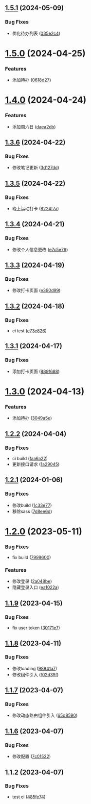 ## [1.5.1](https://github.com/abner-forever/abner-blog/compare/v1.5.0...v1.5.1) (2024-05-09)


### Bug Fixes

* 优化待办列表 ([035e2c4](https://github.com/abner-forever/abner-blog/commit/035e2c49939502f07463b5701f52e86738fb0dd5))

# [1.5.0](https://github.com/abner-forever/abner-blog/compare/v1.4.0...v1.5.0) (2024-04-25)


### Features

* 添加待办 ([0618d27](https://github.com/abner-forever/abner-blog/commit/0618d278348670206a257ae420af87dcd388fc89))

# [1.4.0](https://github.com/abner-forever/abner-blog/compare/v1.3.6...v1.4.0) (2024-04-24)


### Features

* 添加周六日 ([daea2db](https://github.com/abner-forever/abner-blog/commit/daea2dbfdcc94ee21d7c9638db783c986f7d04ce))

## [1.3.6](https://github.com/abner-forever/abner-blog/compare/v1.3.5...v1.3.6) (2024-04-22)


### Bug Fixes

* 修改笔记更新 ([3d127dd](https://github.com/abner-forever/abner-blog/commit/3d127dd59bd03372926777f875c8439667eaea3f))

## [1.3.5](https://github.com/abner-forever/abner-blog/compare/v1.3.4...v1.3.5) (2024-04-22)


### Bug Fixes

* 晚上运动打卡 ([8224f7a](https://github.com/abner-forever/abner-blog/commit/8224f7ae9fa694e56f9295f32af19bed3e01c4a7))

## [1.3.4](https://github.com/abner-forever/abner-blog/compare/v1.3.3...v1.3.4) (2024-04-21)


### Bug Fixes

* 修改个人信息更改 ([e7c5e79](https://github.com/abner-forever/abner-blog/commit/e7c5e7940d821d12bc7359342b41ac2d91186f19))

## [1.3.3](https://github.com/abner-forever/abner-blog/compare/v1.3.2...v1.3.3) (2024-04-19)


### Bug Fixes

*  修改打卡页面 ([e390d99](https://github.com/abner-forever/abner-blog/commit/e390d9945ac9d5ff1254b8fa2ecc52e4f2084675))

## [1.3.2](https://github.com/abner-forever/abner-blog/compare/v1.3.1...v1.3.2) (2024-04-18)


### Bug Fixes

* ci test ([e73e826](https://github.com/abner-forever/abner-blog/commit/e73e826ebe2339b84ddde20f761523e1a07a0c51))

## [1.3.1](https://github.com/abner-forever/abner-blog/compare/v1.3.0...v1.3.1) (2024-04-17)


### Bug Fixes

* 添加打卡页面 ([889f688](https://github.com/abner-forever/abner-blog/commit/889f6886a38fe6a605baa7199ce6623520a9fce9))

# [1.3.0](https://github.com/abner-forever/abner-blog/compare/v1.2.2...v1.3.0) (2024-04-13)


### Features

* 添加待办 ([3049a5e](https://github.com/abner-forever/abner-blog/commit/3049a5e391f920c40283f606d7d9e2522d47e7c4))

## [1.2.2](https://github.com/abner-forever/abner-blog/compare/v1.2.1...v1.2.2) (2024-04-04)


### Bug Fixes

* ci build ([faa6a22](https://github.com/abner-forever/abner-blog/commit/faa6a2259d03ac4ac2fcbabf197f6d01842b8f8e))
* 更新接口请求 ([1a29045](https://github.com/abner-forever/abner-blog/commit/1a290455f6058168c10d62f633fb951c021483be))

## [1.2.1](https://github.com/abner-forever/abner-blog/compare/v1.2.0...v1.2.1) (2024-01-06)


### Bug Fixes

* 修改build ([1c33e77](https://github.com/abner-forever/abner-blog/commit/1c33e77020cb57a212693b3718f998260ba449b0))
* 移除sass ([7d8ee6d](https://github.com/abner-forever/abner-blog/commit/7d8ee6dfbeaf314e89211ac0ac241ebd9f60b7df))

# [1.2.0](https://github.com/abner-forever/abner-blog/compare/v1.1.9...v1.2.0) (2023-05-11)


### Bug Fixes

* fix build ([7998600](https://github.com/abner-forever/abner-blog/commit/799860038a86c6518c50c86e98f5cbbb9dd04a8a))


### Features

* 修改登录 ([2a048be](https://github.com/abner-forever/abner-blog/commit/2a048be22843724113ce1f24e275d9e4305950d1))
* 隐藏登录入口 ([ea1022a](https://github.com/abner-forever/abner-blog/commit/ea1022a7842ce19e239c18673d43c62577d62387))

## [1.1.9](https://github.com/abner-forever/abner-blog/compare/v1.1.8...v1.1.9) (2023-04-15)


### Bug Fixes

* fix user token ([30171e7](https://github.com/abner-forever/abner-blog/commit/30171e703b5201d5a0e3e9c72e65ebf220413a8f))

## [1.1.8](https://github.com/abner-forever/abner-blog/compare/v1.1.7...v1.1.8) (2023-04-11)


### Bug Fixes

* 修改loading ([98841a7](https://github.com/abner-forever/abner-blog/commit/98841a721a6d14f46c1c486e56cbf059c033fb28))
* 修改组件引入 ([f02d39f](https://github.com/abner-forever/abner-blog/commit/f02d39fc2c9cf5e2f9bb5747ba29901fbfc031f8))

## [1.1.7](https://github.com/abner-forever/abner-blog/compare/v1.1.6...v1.1.7) (2023-04-07)


### Bug Fixes

* 修改动态路由组件引入 ([65d8590](https://github.com/abner-forever/abner-blog/commit/65d85905a2b49c4cb88440f453abea5016030441))

## [1.1.6](https://github.com/abner-forever/abner-blog/compare/v1.1.5...v1.1.6) (2023-04-07)


### Bug Fixes

* 修改配置 ([7c01522](https://github.com/abner-forever/abner-blog/commit/7c015221989d861e3c2d5a986b1006aa7f3b12e0))

## 1.1.2 (2023-04-07)


### Bug Fixes

* test ci ([485fe74](https://github.com/abner-forever/abner-blog/commit/485fe74727da2ccde7a29640cc4194f35da26205))
